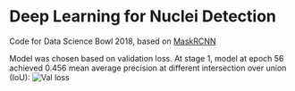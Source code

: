 # Deep Learning for Nuclei Detection
Code for Data Science Bowl 2018, based on [MaskRCNN](https://github.com/matterport/Mask_RCNN)

Model was chosen based on validation loss. At stage 1, model at epoch 56 achieved 0.456 mean average precision at different intersection over union (IoU):
![Val loss](https://i.imgur.com/9Y5Fyr1.png)
